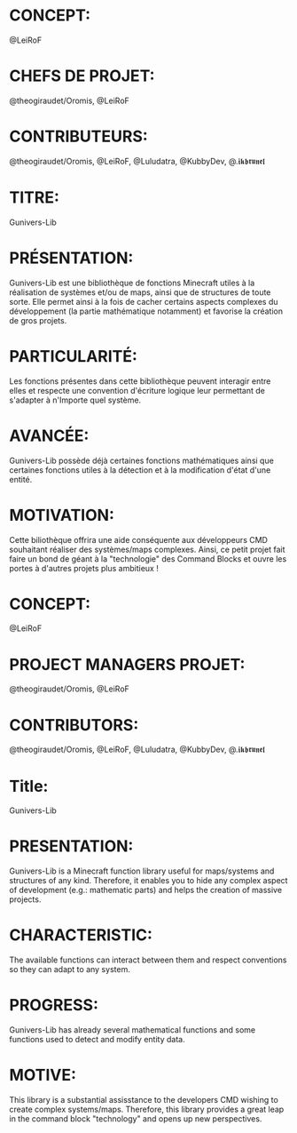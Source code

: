 # CONCEPT:
@LeiRoF

# CHEFS DE PROJET:
@theogiraudet/Oromis, @LeiRoF

# CONTRIBUTEURS:
@theogiraudet/Oromis, @LeiRoF, @Luludatra, @KubbyDev, @.𝖎𝖐𝖇𝖗𝖚𝖓𝖊𝖑

# TITRE:
Gunivers-Lib

# PRÉSENTATION:
Gunivers-Lib est une bibliothèque de fonctions Minecraft utiles à la réalisation de systèmes et/ou de maps, ainsi que de structures de toute sorte. Elle permet ainsi à la fois de cacher certains aspects complexes du développement (la partie mathématique notamment) et favorise la création de gros projets.

# PARTICULARITÉ:
Les fonctions présentes dans cette bibliothèque peuvent interagir entre elles et respecte une convention d'écriture logique leur permettant de s'adapter à n'Importe quel système.

# AVANCÉE:
Gunivers-Lib possède déjà certaines fonctions mathématiques ainsi que certaines fonctions utiles à la détection et à la modification d'état d'une entité.

# MOTIVATION:
Cette biliothèque offrira une aide conséquente aux développeurs CMD souhaitant réaliser des systèmes/maps complexes. Ainsi, ce petit projet fait faire un bond de géant à la "technologie" des Command Blocks et ouvre les portes à d'autres projets plus ambitieux !

# CONCEPT:
@LeiRoF

# PROJECT MANAGERS PROJET:
@theogiraudet/Oromis, @LeiRoF

# CONTRIBUTORS:
@theogiraudet/Oromis, @LeiRoF, @Luludatra, @KubbyDev, @.𝖎𝖐𝖇𝖗𝖚𝖓𝖊𝖑

# Title:
Gunivers-Lib

# PRESENTATION:
Gunivers-Lib is a Minecraft function library useful for maps/systems and structures of any kind. Therefore, it enables you to hide any complex aspect of development (e.g.: mathematic parts) and helps the creation of massive projects.

# CHARACTERISTIC:
The available functions can interact between them and respect conventions so they can adapt to any system.

# PROGRESS:
Gunivers-Lib has already several mathematical functions and some functions used to detect and modify entity data.

# MOTIVE:
This library is a substantial assisstance to the developers CMD wishing to create complex systems/maps. Therefore, this library provides a great leap in the command block "technology" and opens up new perspectives.
